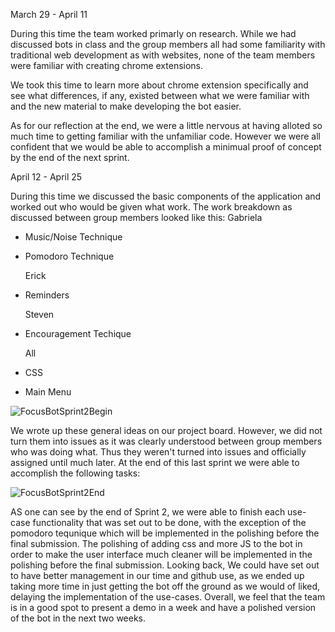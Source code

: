 March 29 - April 11

During this time the team worked primarly on research. While we had discussed bots in class and the group members all had some familiarity with traditional web development as with websites, none of the team members were familiar with creating chrome extensions. 

We took this time to learn more about chrome extension specifically and see what differences, if any, existed between what we were familiar with and the new material to make developing the bot easier.

As for our reflection at the end, we were a little nervous at having alloted so much time to getting familiar with the unfamiliar code. However we were all confident that we would be able to accomplish a minimual proof of concept by the end of the next sprint.

April 12 - April 25

During this time we discussed the basic components of the application and worked out who would be given what work. The work breakdown as discussed between group members looked like this:
  Gabriela
- Music/Noise Technique
- Pomodoro Technique

  Erick
- Reminders

  Steven
- Encouragement Techique

  All
- CSS
- Main Menu

![FocusBotSprint2Begin](https://user-images.githubusercontent.com/63609012/116014593-04783980-a604-11eb-8540-c43496519f5d.png)


We wrote up these general ideas on our project board. However, we did not turn them into issues as it was clearly understood between group members who was doing what. Thus they weren't turned into issues and officially assigned until much later.
At the end of this last sprint we were able to accomplish the following tasks:

![FocusBotSprint2End](https://user-images.githubusercontent.com/62709228/116015893-f1b43380-a608-11eb-8131-dbefe1d6e56b.png)

AS one can see by the end of Sprint 2, we were able to finish each use-case functionality that was set out to be done, with the exception of the pomodoro tequnique which will be implemented in the polishing before the final submission. The polishing of adding css and more JS to the bot in order to make the user interface much cleaner will be implemented in the polishing before the final submission. Looking back, We could have set out to have better management in our time and github use, as we ended up taking more time in just getting the bot off the ground as we would of liked, delaying the implementation of the use-cases. Overall, we feel that the team is in a good spot to present a demo in a week and have a polished version of the bot in the next two weeks.
